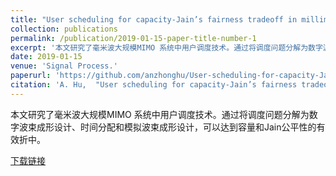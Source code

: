 ```yaml
---
title: "User scheduling for capacity-Jain’s fairness tradeoff in millimeter-wave MIMO systems"
collection: publications
permalink: /publication/2019-01-15-paper-title-number-1
excerpt: '本文研究了毫米波大规模MIMO 系统中用户调度技术。通过将调度问题分解为数字波束成形设计、时间分配和模拟波束成形设计，可以达到容量和Jain公平性的有效折中。'
date: 2019-01-15
venue: 'Signal Process.'
paperurl: 'https://github.com/anzhonghu/User-scheduling-for-capacity-Jain-s-fairness-tradeoff-in-millimeter-wave-MIMO-systems'
citation: 'A. Hu,  "User scheduling for capacity-Jain’s fairness tradeoff in millimeter-wave MIMO systems," <i>Signal Process.</i>, vol. 158, pp. 141-149, Jan. 2019.'
---
```

本文研究了毫米波大规模MIMO 系统中用户调度技术。通过将调度问题分解为数字波束成形设计、时间分配和模拟波束成形设计，可以达到容量和Jain公平性的有效折中。

[下载链接](https://github.com/anzhonghu/User-scheduling-for-capacity-Jain-s-fairness-tradeoff-in-millimeter-wave-MIMO-systems)
